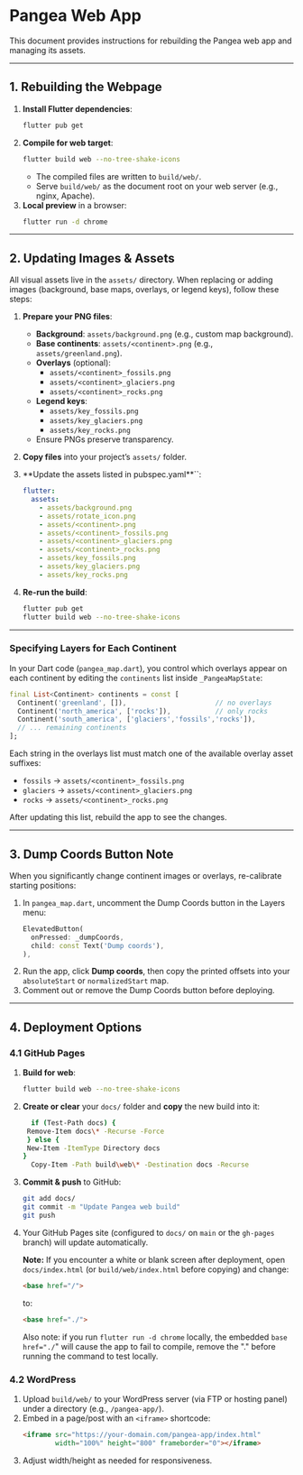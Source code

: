 # Pangea Web App

This document provides instructions for rebuilding the Pangea web app and managing its assets.

---

## 1. Rebuilding the Webpage

1. **Install Flutter dependencies**:
   ```bash
   flutter pub get
   ```
2. **Compile for web target**:
   ```bash
   flutter build web --no-tree-shake-icons
   ```
   - The compiled files are written to `build/web/`.
   - Serve `build/web/` as the document root on your web server (e.g., nginx, Apache).
3. **Local preview** in a browser:
   ```bash
   flutter run -d chrome
   ```

---

## 2. Updating Images & Assets

All visual assets live in the `assets/` directory. When replacing or adding images (background, base maps, overlays, or legend keys), follow these steps:

1. **Prepare your PNG files**:

   - **Background**: `assets/background.png` (e.g., custom map background).
   - **Base continents**: `assets/<continent>.png` (e.g., `assets/greenland.png`).
   - **Overlays** (optional):
     - `assets/<continent>_fossils.png`
     - `assets/<continent>_glaciers.png`
     - `assets/<continent>_rocks.png`
   - **Legend keys**:
     - `assets/key_fossils.png`
     - `assets/key_glaciers.png`
     - `assets/key_rocks.png`
   - Ensure PNGs preserve transparency.

2. **Copy files** into your project’s `assets/` folder.

3. \*\*Update the assets listed in pubspec.yaml\*\*\`\`:

   ```yaml
   flutter:
     assets:
       - assets/background.png
       - assets/rotate_icon.png
       - assets/<continent>.png
       - assets/<continent>_fossils.png
       - assets/<continent>_glaciers.png
       - assets/<continent>_rocks.png
       - assets/key_fossils.png
       - assets/key_glaciers.png
       - assets/key_rocks.png
   ```

4. **Re-run the build**:

   ```bash
   flutter pub get
   flutter build web --no-tree-shake-icons
   ```

---

### Specifying Layers for Each Continent

In your Dart code (`pangea_map.dart`), you control which overlays appear on each continent by editing the `continents` list inside `_PangeaMapState`:

```dart
final List<Continent> continents = const [
  Continent('greenland', []),                      // no overlays
  Continent('north_america', ['rocks']),           // only rocks
  Continent('south_america', ['glaciers','fossils','rocks']),
  // ... remaining continents
];
```

Each string in the overlays list must match one of the available overlay asset suffixes:

- `fossils` → `assets/<continent>_fossils.png`
- `glaciers` → `assets/<continent>_glaciers.png`
- `rocks`    → `assets/<continent>_rocks.png`

After updating this list, rebuild the app to see the changes.

---

## 3. Dump Coords Button Note

When you significantly change continent images or overlays, re-calibrate starting positions:

1. In `pangea_map.dart`, uncomment the Dump Coords button in the Layers menu:
   ```dart
   ElevatedButton(
     onPressed: _dumpCoords,
     child: const Text('Dump coords'),
   ),
   ```
2. Run the app, click **Dump coords**, then copy the printed offsets into your `absoluteStart` or `normalizedStart` map.
3. Comment out or remove the Dump Coords button before deploying.

---

## 4. Deployment Options

### 4.1 GitHub Pages

1. **Build for web**:
   ```bash
   flutter build web --no-tree-shake-icons
   ```
2. **Create or clear** your `docs/` folder and **copy** the new build into it:
   ```bash
     if (Test-Path docs) {
    Remove-Item docs\* -Recurse -Force
    } else {
    New-Item -ItemType Directory docs
   }
     Copy-Item -Path build\web\* -Destination docs -Recurse
   ```
3. **Commit & push** to GitHub:
   ```bash
   git add docs/
   git commit -m "Update Pangea web build"
   git push
   ```
4. Your GitHub Pages site (configured to `docs/` on `main` or the `gh-pages` branch) will update automatically.

   **Note:** If you encounter a white or blank screen after deployment, open `docs/index.html` (or `build/web/index.html` before copying) and change:
   ```html
   <base href="/">
   ```
   to:
   ```html
   <base href="./">
   ```
   Also note: if you run `flutter run -d chrome` locally, the embedded `base href="./`" will cause the app to fail to compile, remove the "." before running the command to test locally.

### 4.2 WordPress

1. Upload `build/web/` to your WordPress server (via FTP or hosting panel) under a directory (e.g., `/pangea-app/`).
2. Embed in a page/post with an `<iframe>` shortcode:
   ```html
   <iframe src="https://your-domain.com/pangea-app/index.html"
           width="100%" height="800" frameborder="0"></iframe>
   ```
3. Adjust width/height as needed for responsiveness.

